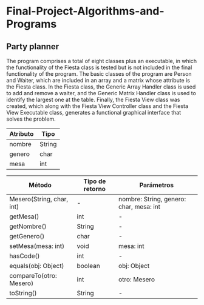 # Final-Project-Algorithms-and-Programs
## Party planner
The program comprises a total of eight classes plus an executable, in which the functionality of the Fiesta class is tested but is not included in the final functionality of the program. The basic classes of the program are Person and Waiter, which are included in an array and a matrix whose attribute is the Fiesta class. In the Fiesta class, the Generic Array Handler class is used to add and remove a waiter, and the Generic Matrix Handler class is used to identify the largest one at the table. Finally, the Fiesta View class was created, which along with the Fiesta View Controller class and the Fiesta View Executable class, generates a functional graphical interface that solves the problem.

| Atributo     | Tipo    |
|--------------|---------|
| nombre       | String  |
| genero       | char    |
| mesa         | int     |

| Método                      | Tipo de retorno | Parámetros          |
|-----------------------------|-----------------|---------------------|
| Mesero(String, char, int)   | -               | nombre: String, genero: char, mesa: int |
| getMesa()                   | int             | -                   |
| getNombre()                 | String          | -                   |
| getGenero()                 | char            | -                   |
| setMesa(mesa: int)          | void            | mesa: int           |
| hasCode()                   | int             | -                   |
| equals(obj: Object)         | boolean         | obj: Object         |
| compareTo(otro: Mesero)     | int             | otro: Mesero        |
| toString()                  | String          | -                   |

